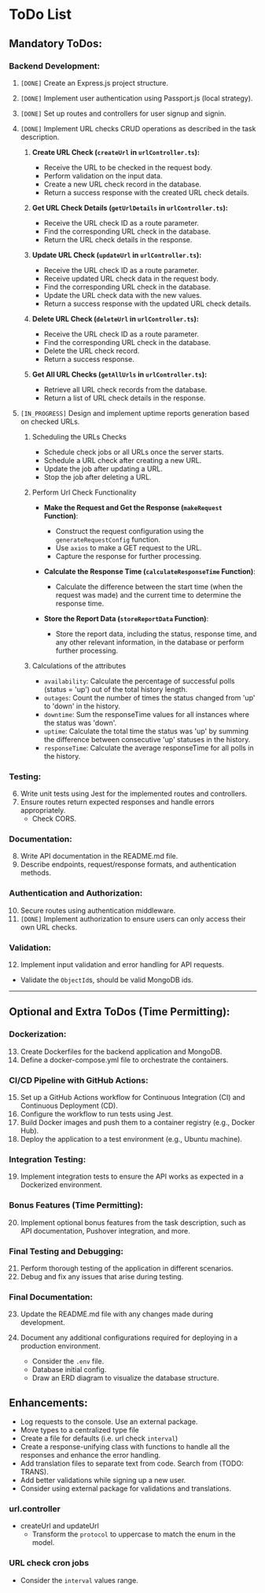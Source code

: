 # ToDo List

## Mandatory ToDos:

### Backend Development:

1. `[DONE]` Create an Express.js project structure.

2. `[DONE]` Implement user authentication using Passport.js (local strategy).

3. `[DONE]` Set up routes and controllers for user signup and signin.

4. `[DONE]` Implement URL checks CRUD operations as described in the task description.

   1. **Create URL Check (`createUrl` in `urlController.ts`):**

      - Receive the URL to be checked in the request body.
      - Perform validation on the input data.
      - Create a new URL check record in the database.
      - Return a success response with the created URL check details.

   2. **Get URL Check Details (`getUrlDetails` in `urlController.ts`):**

      - Receive the URL check ID as a route parameter.
      - Find the corresponding URL check in the database.
      - Return the URL check details in the response.

   3. **Update URL Check (`updateUrl` in `urlController.ts`):**

      - Receive the URL check ID as a route parameter.
      - Receive updated URL check data in the request body.
      - Find the corresponding URL check in the database.
      - Update the URL check data with the new values.
      - Return a success response with the updated URL check details.

   4. **Delete URL Check (`deleteUrl` in `urlController.ts`):**

      - Receive the URL check ID as a route parameter.
      - Find the corresponding URL check in the database.
      - Delete the URL check record.
      - Return a success response.

   5. **Get All URL Checks (`getAllUrls` in `urlController.ts`):**
      - Retrieve all URL check records from the database.
      - Return a list of URL check details in the response.

5. `[IN_PROGRESS]` Design and implement uptime reports generation based on checked URLs.

   1. Scheduling the URLs Checks

      - Schedule check jobs or all URLs once the server starts.
      - Schedule a URL check after creating a new URL.
      - Update the job after updating a URL.
      - Stop the job after deleting a URL.

   2. Perform Url Check Functionality

      - **Make the Request and Get the Response (`makeRequest` Function)**:

        - Construct the request configuration using the `generateRequestConfig` function.
        - Use `axios` to make a GET request to the URL.
        - Capture the response for further processing.

      - **Calculate the Response Time (`calculateResponseTime` Function)**:

        - Calculate the difference between the start time (when the request was made) and the current time to determine the response time.

      - **Store the Report Data (`storeReportData` Function)**:

        - Store the report data, including the status, response time, and any other relevant information, in the database or perform further processing.

   3. Calculations of the attributes

      - `availability`: Calculate the percentage of successful polls (status = 'up') out of the total history length.
      - `outages`: Count the number of times the status changed from 'up' to 'down' in the history.
      - `downtime`: Sum the responseTime values for all instances where the status was 'down'.
      - `uptime`: Calculate the total time the status was 'up' by summing the difference between consecutive 'up' statuses in the history.
      - `responseTime`: Calculate the average responseTime for all polls in the history.

### Testing:

6. Write unit tests using Jest for the implemented routes and controllers.
7. Ensure routes return expected responses and handle errors appropriately.
   - Check CORS.

### Documentation:

8. Write API documentation in the README.md file.
9. Describe endpoints, request/response formats, and authentication methods.

### Authentication and Authorization:

10. Secure routes using authentication middleware.
11. `[DONE]` Implement authorization to ensure users can only access their own URL checks.

### Validation:

12. Implement input validation and error handling for API requests.

   - Validate the `ObjectId`s, should be valid MongoDB ids.

---

## Optional and Extra ToDos (Time Permitting):

### Dockerization:

13. Create Dockerfiles for the backend application and MongoDB.
14. Define a docker-compose.yml file to orchestrate the containers.

### CI/CD Pipeline with GitHub Actions:

15. Set up a GitHub Actions workflow for Continuous Integration (CI) and Continuous Deployment (CD).
16. Configure the workflow to run tests using Jest.
17. Build Docker images and push them to a container registry (e.g., Docker Hub).
18. Deploy the application to a test environment (e.g., Ubuntu machine).

### Integration Testing:

19. Implement integration tests to ensure the API works as expected in a Dockerized environment.

### Bonus Features (Time Permitting):

20. Implement optional bonus features from the task description, such as API documentation, Pushover integration, and more.

### Final Testing and Debugging:

21. Perform thorough testing of the application in different scenarios.
22. Debug and fix any issues that arise during testing.

### Final Documentation:

23. Update the README.md file with any changes made during development.
24. Document any additional configurations required for deploying in a production environment.

    - Consider the `.env` file.
    - Database initial config.
    - Draw an ERD diagram to visualize the database structure.

## Enhancements:

- Log requests to the console. Use an external package.
- Move types to a centralized type file
- Create a file for defaults (i.e. url check `interval`)
- Create a response-unifying class with functions to handle all the responses and enhance the error handling.
- Add translation files to separate text from code. Search from (TODO: TRANS).
- Add better validations while signing up a new user.
- Consider using external package for validations and translations.

### url.controller

- createUrl and updateUrl
  - Transform the `protocol` to uppercase to match the enum in the model.


### URL check cron jobs

- Consider the `interval` values range.
